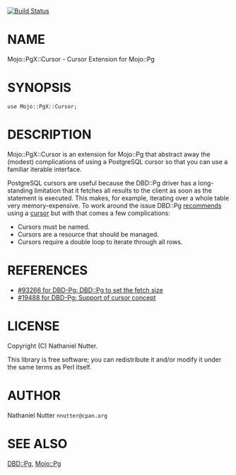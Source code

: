[![Build Status](https://travis-ci.org/nnutter/mojo-pgx-cursor.svg?branch=master)](https://travis-ci.org/nnutter/mojo-pgx-cursor)
# NAME

Mojo::PgX::Cursor - Cursor Extension for Mojo::Pg

# SYNOPSIS

    use Mojo::PgX::Cursor;

# DESCRIPTION

Mojo::PgX::Cursor is an extension for Mojo::Pg that abstract away the (modest)
complications of using a PostgreSQL cursor so that you can use a familiar
iterable interface.

PostgreSQL cursors are useful because the DBD::Pg driver has a long-standing
limitation that it fetches all results to the client as soon as the statement
is executed.  This makes, for example, iterating over a whole table very
memory-expensive.  To work around the issue DBD::Pg
[recommends](https://metacpan.org/pod/DBD::Pg#Cursors) using a
[cursor](http://www.postgresql.org/docs/current/static/plpgsql-cursors.html) but
with that comes a few complications:

- Cursors must be named.
- Cursors are a resource that should be managed.
- Cursors require a double loop to iterate through all rows.

# REFERENCES

- [#93266 for DBD-Pg: DBD::Pg to set the fetch size](https://rt.cpan.org/Public/Bug/Display.html?id=93266)
- [#19488 for DBD-Pg: Support of cursor concept](https://rt.cpan.org/Public/Bug/Display.html?id=19488)

# LICENSE

Copyright (C) Nathaniel Nutter.

This library is free software; you can redistribute it and/or modify
it under the same terms as Perl itself.

# AUTHOR

Nathaniel Nutter `nnutter@cpan.org`

# SEE ALSO

[DBD::Pg](https://metacpan.org/pod/DBD::Pg), [Mojo::Pg](https://metacpan.org/pod/Mojo::Pg)
